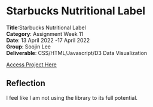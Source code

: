 # Starbucks Nutritional Label

**Title**:Starbucks Nutritional Label <br>
**Category**: Assignment Week 11 <br>
**Date**: 13 April 2022 -17 April 2022 <br>
**Group**: Soojin Lee <br>
**Deliverable**: CSS/HTML/Javascript/D3 Data Visualization <br>

[Access Project Here](https://soojin-lee0819.github.io/connectionsLab/Week12)


## Reflection
I feel like I am not using the library to its full potential. 
